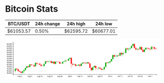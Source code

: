 # Bitcoin Stats

BTC/USDT|24h change|24h high|24h low|
|---|---|---|---|
|$61053.57|0.50%|$62595.72|$60677.01|

<img src="./chart.svg">
